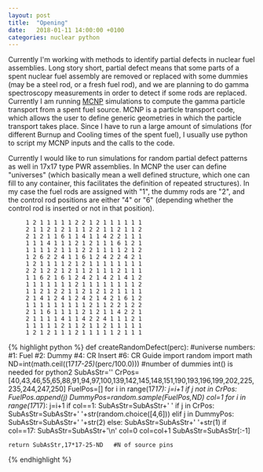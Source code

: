 ```yaml
---
layout: post
title:  "Opening"
date:   2018-01-11 14:00:00 +0100
categories: nuclear python
---
```


Currently I'm working with methods to identify partial defects in nuclear fuel assemblies. Long story short, partial defect means that some parts of a spent nuclear fuel assembly are removed or replaced with some dummies (may be a steel rod, or a fresh fuel rod), and we are planning to do gamma spectroscopy measurements in order to detect if some rods are replaced. Currently I am running [MCNP](https://mcnp.lanl.gov/) simulations to compute the gamma particle transport from a spent fuel source. MCNP is a particle transport code, which allows the user to define generic geometries in which the particle transport takes place. Since I have to run a large amount of simulations (for different Burnup and Cooling times of the spent fuel), I usually use python to script my MCNP inputs and the calls to the code.

Currently I would like to run simulations for random partial defect patterns as well in 17x17 type PWR assemblies. In MCNP the user can define "universes" (which basically mean a well defined structure, which one can fill to any container, this facilitates the definition of repeated structures). In my case the fuel rods are assigned with "1", the dummy rods are "2", and the control rod positions are either "4" or "6" (depending whether the control rod is inserted or not in that position). 

         1 2 1 1 1 1 1 2 2 1 2 1 1 1 1 1 1
         2 1 1 2 1 2 1 1 1 2 2 1 1 2 1 1 2
         2 1 2 1 1 6 1 1 4 1 1 4 2 2 1 1 1
         1 1 1 4 1 1 1 2 1 2 1 1 1 6 1 2 1
         1 1 1 1 2 1 1 1 2 2 1 1 1 1 2 1 2
         1 2 6 2 2 4 1 1 6 1 2 4 2 2 4 2 1
         1 2 1 1 1 1 2 1 2 1 1 1 1 1 1 1 1
         2 2 1 2 2 1 2 1 1 2 1 1 1 2 1 1 1
         1 1 6 2 1 6 1 2 4 2 1 4 2 1 4 1 2
         1 1 1 1 1 1 1 2 1 1 1 1 1 1 1 1 2
         1 1 2 1 2 2 1 1 2 1 2 1 2 1 1 1 1
         2 1 4 1 2 4 1 2 4 2 1 4 2 1 6 1 2
         1 1 1 1 1 1 1 1 1 2 1 1 2 2 1 2 2
         2 1 1 6 1 1 1 1 2 1 2 1 1 4 2 2 1
         2 1 1 1 1 4 1 1 4 2 2 4 1 1 1 2 1
         1 1 1 1 1 2 1 1 2 1 1 2 1 1 1 1 1
         1 2 1 2 1 1 1 2 1 1 1 1 1 2 1 1 1

{% highlight python %}
def createRandomDefect(perc):
    #universe numbers:
    #1: Fuel
    #2: Dummy
    #4: CR Insert
    #6: CR Guide
    import random
    import math
    ND=int(math.ceil((17*17-25)*(perc/100.0))) #number of dummies int() is needed for python2
    SubAsStr=''
    CrPos=[40,43,46,55,65,88,91,94,97,100,139,142,145,148,151,190,193,196,199,202,225,235,244,247,250]
    FuelPos=[]
    for i in range(17*17):
        j=i+1
        if j not in CrPos:        
            FuelPos.append(j)
    DummyPos=random.sample(FuelPos,ND)
    col=1
    for i in range(17*17):
        j=i+1
        if col==1:
            SubAsStr=SubAsStr+'        '
        if j in CrPos:
            SubAsStr=SubAsStr+' '+str(random.choice([4,6]))
        elif j in DummyPos:
            SubAsStr=SubAsStr+' '+str(2)
        else:
            SubAsStr=SubAsStr+' '+str(1)
        if col==17:
            SubAsStr=SubAsStr+'\n'
            col=0
        col=col+1
    SubAsStr=SubAsStr[:-1]
        
    return SubAsStr,17*17-25-ND   #N of source pins
{% endhighlight %}
